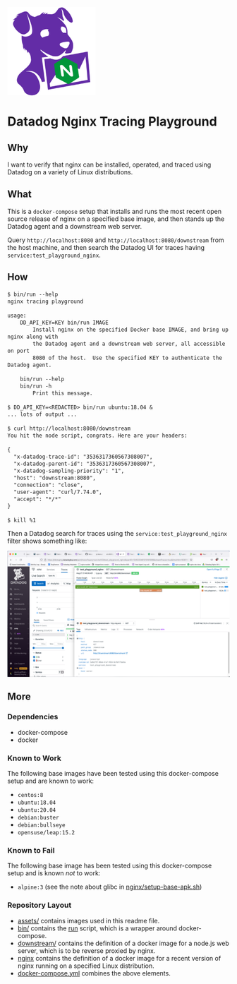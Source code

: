 <img alt="datadog tracing nginx" src="assets/mascot.svg" height="200"/>

Datadog Nginx Tracing Playground
================================

Why
---
I want to verify that nginx can be installed, operated, and traced using
Datadog on a variety of Linux distributions.

What
----
This is a `docker-compose` setup that installs and runs the most recent open
source release of nginx on a specified base image, and then stands up the
Datadog agent and a downstream web server.

Query `http://localhost:8080` and `http://localhost:8080/downstream` from the
host machine, and then search the Datadog UI for traces having
`service:test_playground_nginx`.

How
---
```console
$ bin/run --help
nginx tracing playground

usage:
    DD_API_KEY=KEY bin/run IMAGE
        Install nginx on the specified Docker base IMAGE, and bring up nginx along with
        the Datadog agent and a downstream web server, all accessible on port
        8080 of the host.  Use the specified KEY to authenticate the Datadog agent.

    bin/run --help
    bin/run -h
        Print this message.

$ DD_API_KEY=<REDACTED> bin/run ubuntu:18.04 &
... lots of output ...

$ curl http://localhost:8080/downstream
You hit the node script, congrats. Here are your headers:

{
  "x-datadog-trace-id": "3536317360567308007",
  "x-datadog-parent-id": "3536317360567308007",
  "x-datadog-sampling-priority": "1",
  "host": "downstream:8080",
  "connection": "close",
  "user-agent": "curl/7.74.0",
  "accept": "*/*"
}

$ kill %1
```
Then a Datadog search for traces using the `service:test_playground_nginx`
filter shows something like:

![screenshot of Datadog UI showing trace flamegraph](assets/screenshot.png)

More
----
### Dependencies
- docker-compose
- docker

### Known to Work
The following base images have been tested using this docker-compose setup and
are known to work:
- `centos:8`
- `ubuntu:18.04`
- `ubuntu:20.04`
- `debian:buster`
- `debian:bullseye`
- `opensuse/leap:15.2`

### Known to Fail
The following base image has been tested using this docker-compose setup and is
known _not_ to work:
- `alpine:3` (see the note about glibc in [nginx/setup-base-apk.sh](nginx/setup-base-apk.sh))

### Repository Layout
- [assets/](assets/) contains images used in this readme file.
- [bin/](bin/) contains the [run](bin/run) script, which is a wrapper around
  docker-compose.
- [downstream/](downstream/) contains the definition of a docker image for a
  node.js web server, which is to be reverse proxied by nginx.
- [nginx](nginx/) contains the definition of a docker image for a recent
  version of nginx running on a specified Linux distribution.
- [docker-compose.yml](docker-compose.yml) combines the above elements.